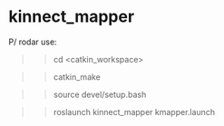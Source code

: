# kinnect_mapper

P/ rodar use: 

>> cd <catkin_workspace>

>> catkin_make

>> source devel/setup.bash

>> roslaunch kinnect_mapper kmapper.launch

